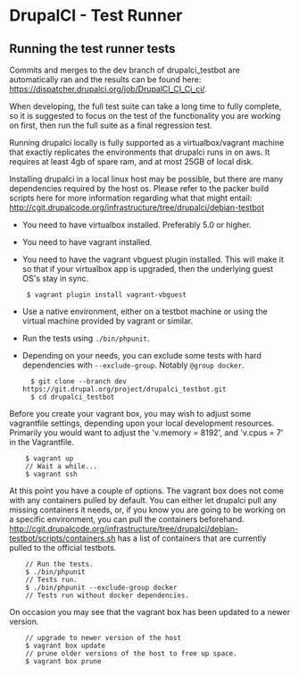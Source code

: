 DrupalCI - Test Runner
======================

Running the test runner tests
-----------------------------

Commits and merges to the dev branch of drupalci_testbot are automatically ran and the results can be found here: https://dispatcher.drupalci.org/job/DrupalCI_CI_Ci_ci/.

When developing, the full test suite can take a long time to fully complete, so it is suggested to focus on the test
of the functionality you are working on first, then run the full suite as a final regression test.

Running drupalci locally is fully supported as a virtualbox/vagrant machine that exactly replicates the environments
 that drupalci runs in on aws. It requires at least 4gb of spare ram, and at most 25GB of local disk.

 Installing drupalci in a local linux host may be possible, but there are many dependencies required by the host os.
 Please refer to the packer build scripts here for more information regarding what that might entail:
 http://cgit.drupalcode.org/infrastructure/tree/drupalci/debian-testbot

- You need to have virtualbox installed. Preferably 5.0 or higher.
- You need to have vagrant installed.
- You need to have the vagrant vbguest plugin installed. This will make it so that if your virtualbox
  app is upgraded, then the underlying guest OS's stay in sync.

       $ vagrant plugin install vagrant-vbguest

- Use a native environment, either on a testbot machine or using the virtual machine provided by vagrant or similar.
- Run the tests using `./bin/phpunit`.
- Depending on your needs, you can exclude some tests with hard dependencies with `--exclude-group`. Notably `@group docker`.

        $ git clone --branch dev https://git.drupal.org/project/drupalci_testbot.git
        $ cd drupalci_testbot

Before you create your vagrant box, you may wish to adjust some vagrantfile settings, depending upon your local
development resources. Primarily you would want to adjust the 'v.memory = 8192', and 'v.cpus = 7' in the Vagrantfile.

        $ vagrant up
        // Wait a while...
        $ vagrant ssh

At this point you have a couple of options. The vagrant box does not come with any containers pulled by default.  You
can either let drupalci pull any missing containers it needs, or, if you know you are going to be working on
a specific environment, you can pull the containers beforehand.
http://cgit.drupalcode.org/infrastructure/tree/drupalci/debian-testbot/scripts/containers.sh has a list of containers
that are currently pulled to the official testbots.

        // Run the tests.
        $ ./bin/phpunit
        // Tests run.
        $ ./bin/phpunit --exclude-group docker
        // Tests run without docker dependencies.


On occasion you may see that the vagrant box has been updated to a newer version.

        // upgrade to newer version of the host
        $ vagrant box update
        // prune older versions of the host to free up space.
        $ vagrant box prune
